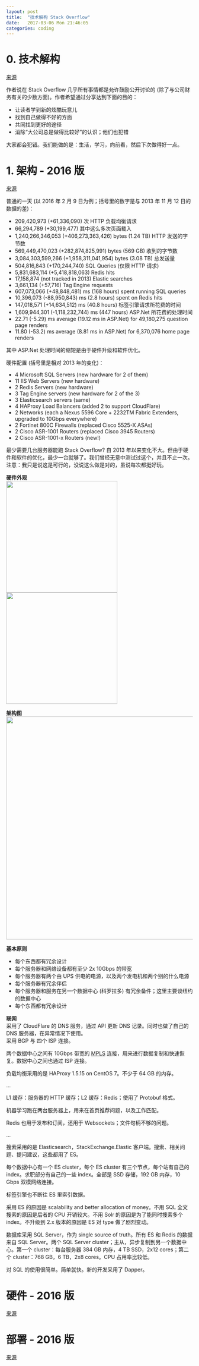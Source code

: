 ```yaml
---
layout: post
title:  "技术解构 Stack Overflow"
date:   2017-03-06 Mon 21:46:05
categories: coding
---
```


# 0. 技术解构

[来源](https://nickcraver.com/blog/2016/02/03/stack-overflow-a-technical-deconstruction/)

作者说在 Stack Overflow 几乎所有事情都是<del>允许</del>鼓励公开讨论的 (除了与公司财务有关的少数方面)。作者希望通过分享达到下面的目的：

<ul>
  <li>让读者学到新的炫酷玩意儿</li>
  <li>找到自己做得不好的方面</li>
  <li>共同找到更好的途径</li>
  <li>消除“大公司总是做得比较好”的认识；他们也犯错</li>
</ul>

大家都会犯错。我们能做的是：生活，学习，向前看，然后下次做得好一点。

# 1. 架构 - 2016 版

[来源](https://nickcraver.com/blog/2016/02/17/stack-overflow-the-architecture-2016-edition/)

普通的一天 (以 2016 年 2 月 9 日为例；括号里的数字是与 2013 年 11 月 12 日的数据的差)：

- 209,420,973 (+61,336,090) 次 HTTP 负载均衡请求
- 66,294,789 (+30,199,477) 其中这么多次页面载入
- 1,240,266,346,053 (+406,273,363,426) bytes (1.24 TB) HTTP 发送的字节数
- 569,449,470,023 (+282,874,825,991) bytes (569 GB) 收到的字节数
- 3,084,303,599,266 (+1,958,311,041,954) bytes (3.08 TB) 总发送量
- 504,816,843 (+170,244,740) SQL Queries (仅限 HTTP 请求)
- 5,831,683,114 (+5,418,818,063) Redis hits
- 17,158,874 (not tracked in 2013) Elastic searches
- 3,661,134 (+57,716) Tag Engine requests
- 607,073,066 (+48,848,481) ms (168 hours) spent running SQL queries
- 10,396,073 (-88,950,843) ms (2.8 hours) spent on Redis hits
- 147,018,571 (+14,634,512) ms (40.8 hours) 标签引擎请求所花费的时间
- 1,609,944,301 (-1,118,232,744) ms (447 hours) ASP.Net 所花费的处理时间
- 22.71 (-5.29) ms average (19.12 ms in ASP.Net) for 49,180,275 question page renders
- 11.80 (-53.2) ms average (8.81 ms in ASP.Net) for 6,370,076 home page renders

其中 ASP.Net 处理时间的缩短是由于硬件升级和软件优化。

硬件配置 (括号里是相对 2013 年的变化)：

- 4 Microsoft SQL Servers (new hardware for 2 of them)
- 11 IIS Web Servers (new hardware)
- 2 Redis Servers (new hardware)
- 3 Tag Engine servers (new hardware for 2 of the 3)
- 3 Elasticsearch servers (same)
- 4 HAProxy Load Balancers (added 2 to support CloudFlare)
- 2 Networks (each a Nexus 5596 Core + 2232TM Fabric Extenders, upgraded to 10Gbps everywhere)
- 2 Fortinet 800C Firewalls (replaced Cisco 5525-X ASAs)
- 2 Cisco ASR-1001 Routers (replaced Cisco 3945 Routers)
- 2 Cisco ASR-1001-x Routers (new!)

最少需要几台服务器能跑 Stack Overflow? 自 2013 年以来变化不大。但由于硬件和软件的优化，最少一台就够了。我们曾经无意中测试过这个，并且不止一次。注意：我只是说这是可行的，没说这么做是对的，虽说每次都挺好玩。

<p><b>硬件外观</b><br>
<img src="https://i.imgur.com/TEb0jiPh.jpg" width='300px'><img src="https://i.imgur.com/ZFvRqgkh.jpg" width='300px'>
</p>
<p><b>架构图</b><br>
<img src="https://nickcraver.com/blog/content/SO-Architecture-Overview-Logical.svg" width='600px'></img>
</p>
<p><b>基本原则</b><br>
<ul>
  <li>每个东西都有冗余设计</li>
  <li>每个服务器和网络设备都有至少 2x 10Gbps 的带宽</li>
  <li>每个服务器有两个由 UPS 供电的电源，以及两个发电机和两个别的什么电源</li>
  <li>每个服务器有冗余伴侣</li>
  <li>每个服务器和服务在另一个数据中心 (科罗拉多) 有冗余备件；这里主要谈纽约的数据中心</li>
  <li>每个东西都有冗余设计</li>
</ul>
</p>
<p><b>联网</b><br>
采用了 CloudFlare 的 DNS 服务，通过 API 更新 DNS 记录。同时也做了自己的 DNS 服务器，在异常情况下使用。
<br>
采用 BGP 与 四个 ISP 连接。
<br>
</p>

两个数据中心之间有 10Gbps 带宽的 [MPLS](https://en.wikipedia.org/wiki/Multiprotocol_Label_Switching) 连接，用来进行数据复制和快速恢复。数据中心之间也通过 ISP 连接。

负载均衡采用的是 HAProxy 1.5.15 on CentOS 7。不少于 64 GB 的内存。

...

L1 缓存：服务器的 HTTP 缓存；L2 缓存：Redis；使用了 Protobuf 格式。

机器学习跑在两台服务器上，用来在首页推荐问题，以及工作匹配。

Redis 也用于发布和订阅，还用于 Websockets；文件句柄不够的问题。

...

搜索采用的是 Elasticsearch，StackExchange.Elastic 客户端。搜索、相关问题、提问建议，这些都用了 ES。

每个数据中心有一个 ES cluster，每个 ES cluster 有三个节点，每个站有自己的 index。求职部分有自己的一些 index。全部是 SSD 存储，192 GB 内存，10 Gbps 双模网络连接。

标签引擎也不断往 ES 里索引数据。

采用 ES 的原因是 scalability and better allocation of money。不用 SQL 全文搜索的原因是后者的 CPU 开销较大。不用 Solr 的原因是为了能同时搜索多个 index。不升级到 2.x 版本的原因是 ES 对 type 做了剧烈变动。

数据库采用 SQL Server，作为 single source of truth。所有 ES 和 Redis 的数据来自 SQL Server。两个 SQL Server cluster；主从，异步复制到另一个数据中心。第一个 cluster：每台服务器 384 GB 内存，4 TB SSD，2x12 cores；第二个 cluster：768 GB，6 TB，2x8 cores。CPU 占用率比较低。

对 SQL 的使用很简单。简单就快。新的开发采用了 Dapper。

# 硬件 - 2016 版

[来源](https://nickcraver.com/blog/2016/03/29/stack-overflow-the-hardware-2016-edition/)

# 部署 - 2016 版

[来源](https://nickcraver.com/blog/2016/05/03/stack-overflow-how-we-do-deployment-2016-edition/)
